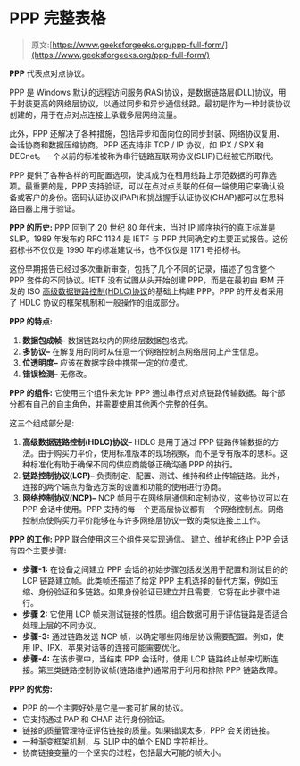 # PPP 完整表格

> 原文:[https://www.geeksforgeeks.org/ppp-full-form/](https://www.geeksforgeeks.org/ppp-full-form/)

**PPP** 代表点对点协议。

PPP 是 Windows 默认的远程访问服务(RAS)协议，是数据链路层(DLL)协议，用于封装更高的网络层协议，以通过同步和异步通信线路。最初是作为一种封装协议创建的，用于在点对点连接上承载多层网络流量。

此外，PPP 还解决了各种措施，包括异步和面向位的同步封装、网络协议复用、会话协商和数据压缩协商。PPP 还支持非 TCP / IP 协议，如 IPX / SPX 和 DECnet。一个以前的标准被称为串行链路互联网协议(SLIP)已经被它所取代。

PPP 提供了各种各样的可配置选项，使其成为在租用线路上示范数据的可靠选项。最重要的是，PPP 支持验证，可以在点对点关联的任何一端使用它来确认设备或客户的身份。密码认证协议(PAP)和挑战握手认证协议(CHAP)都可以在思科路由器上用于验证。

**PPP 的历史:**
PPP 回到了 20 世纪 80 年代末，当时 IP 顺序执行的真正标准是 SLIP。1989 年发布的 RFC 1134 是 IETF 与 PPP 共同确定的主要正式报告。这份招标书不仅仅是 1990 年的标准建议书，也不仅仅是 1171 号招标书。

这份早期报告已经过多次重新审查，包括了几个不同的记录，描述了包含整个 PPP 套件的不同协议。IETF 没有试图从头开始创建 PPP，而是在最初由 IBM 开发的 ISO [高级数据链路控制(HDLC)协议](https://www.geeksforgeeks.org/difference-between-high-level-data-link-control-hdlc-and-point-to-point-protocol-ppp/)的基础上构建 PPP。PPP 的开发者采用了 HDLC 协议的框架机制和一般操作的组成部分。

**PPP 的特点:**

1.  **数据包成帧–**
    数据链路块内的网络层数据包格式。
2.  **多协议–**
    在解复用的同时从任意一个网络控制点网络层向上产生信息。
3.  **位透明度–**
    应该在数据字段中携带一定的位模式。
4.  **错误检测–**
    无修改。

**PPP 的组件:**
它使用三个组件来允许 PPP 通过串行点对点链路传输数据。每个部分都有自己的自主角色，并需要使用其他两个完整的任务。

这三个组成部分是:

1.  **高级数据链路控制(HDLC)协议–**
    HDLC 是用于通过 PPP 链路传输数据的方法。由于购买力平价，使用标准版本的现场视察，而不是专有版本的思科。这种标准化有助于确保不同的供应商能够正确沟通 PPP 的执行。
2.  **链路控制协议(LCP)–**
    负责制定、配置、测试、维持和终止传输链路。此外，连接的两个端点为备选方案的设置和功能的使用进行协商。
3.  **网络控制协议(NCP)–**
    NCP 帧用于在网络层通信和定制协议，这些协议可以在 PPP 会话中使用。PPP 支持的每一个更高层协议都有一个网络控制点。网络控制点使购买力平价能够在与许多网络层协议一致的类似连接上工作。

**PPP 的工作:**
PPP 联合使用这三个组件来实现通信。
建立、维护和终止 PPP 会话有四个主要步骤:

*   **步骤-1:**
    在设备之间建立 PPP 会话的初始步骤包括发送用于配置和测试目的的 LCP 链路建立帧。此类帧还描述了给定 PPP 主机选择的替代方案，例如压缩、身份验证和多链路。如果身份验证已建立并且需要，它将在此步骤中进行。
*   **步骤 2:**
    它使用 LCP 帧来测试链接的性质。组合数据可用于评估链路是否适合处理上层的不同协议。
*   **步骤-3:**
    通过链路发送 NCP 帧，以确定哪些网络层协议需要配置。例如，使用 IP、IPX、苹果对话等的连接可能需要优化。
*   **步骤-4:**
    在该步骤中，当结束 PPP 会话时，使用 LCP 链路终止帧来切断连接。第三类链路控制协议帧(链路维护)通常用于利用和排除 PPP 链路故障。

**PPP 的优势:**

*   PPP 的一个主要好处是它是一套可扩展的协议。
*   它支持通过 PAP 和 CHAP 进行身份验证。
*   链接的质量管理特征评估链接的质量。如果错误太多，PPP 会关闭链接。
*   一种渐变框架机制，与 SLIP 中的单个 END 字符相比。
*   协商链接变量的一个坚实的过程，包括最大可能的帧大小。